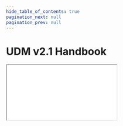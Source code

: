 ```yaml
---
hide_table_of_contents: true
pagination_next: null
pagination_prev: null
---
```


# UDM v2.1 Handbook

<iframe src="/data-standard-docs/handbook/v2.1/"
  title="Data Standard v2.1 Handbook" />

